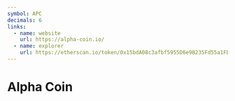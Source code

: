 ```yaml
---
symbol: APC
decimals: 6
links:
  - name: website
    url: https://alpha-coin.io/
  - name: explorer
    url: https://etherscan.io/token/0x15bdA08c3afbf5955D6e9B235Fd55a1FD0DbC829
---
```


# Alpha Coin
